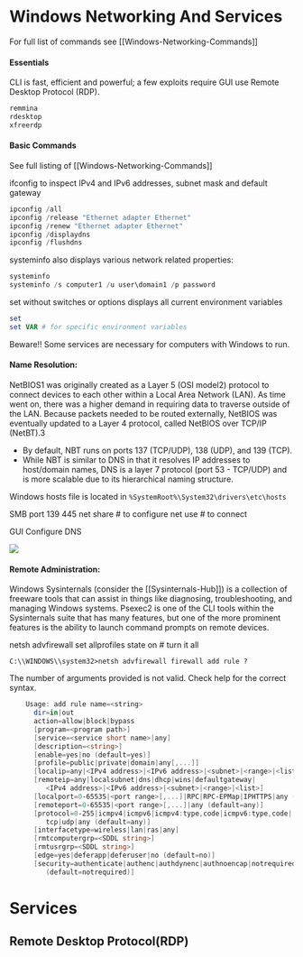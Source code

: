 # Windows Networking And Services


For full list of commands see [[Windows-Networking-Commands]]


#### Essentials

CLI is fast, efficient and powerful; a few exploits require GUI use Remote Desktop Protocol (RDP).

```bash
remmina
rdesktop
xfreerdp
```

#### Basic Commands

See full listing of [[Windows-Networking-Commands]]  

ifconfig to inspect IPv4 and IPv6 addresses, subnet mask and default gateway
```powershell
ipconfig /all
ipconfig /release "Ethernet adapter Ethernet"
ipconfig /renew "Ethernet adapter Ethernet"
ipconfig /displaydns
ipconfig /flushdns
```
systeminfo also displays various network related properties:
```powershell
systeminfo
systeminfo /s computer1 /u user\domain1 /p password
```
set without switches or options displays all current environment variables 
```powershell
set
set VAR # for specific environment variables
```

Beware!! Some services are necessary for computers with Windows to run.

#### Name Resolution:

NetBIOS1 was originally created as a Layer 5 (OSI model2) protocol to connect devices to each other within a Local Area Network (LAN). As time went on, there was a higher demand in requiring data to traverse outside of the LAN.  Because packets needed to be routed externally, NetBIOS was eventually updated to a Layer 4 protocol, called NetBIOS over TCP/IP (NetBT).3 

- By default, NBT runs on ports 137 (TCP/UDP), 138 (UDP), and 139 (TCP). 
- While NBT is similar to DNS in that it resolves IP addresses to host/domain names, DNS is a layer 7 protocol (port 53 - TCP/UDP) and is more scalable due to its hierarchical naming structure.

Windows hosts file is located in `%SystemRoot%\System32\drivers\etc\hosts`

SMB port 139 445
net share # to configure
net use # to connect

GUI Configure DNS

![](setdnsinwindows.png)


#### Remote Administration:

Windows Sysinternals (consider the [[Sysinternals-Hub]]) is a collection of freeware tools that can assist in things like diagnosing, troubleshooting, and managing Windows systems. 
Psexec2 is one of the CLI tools within the Sysinternals suite that has many features, 
but one of the more prominent features is the ability to launch command prompts on remote devices.

netsh advfirewall set allprofiles state on # turn it all 

`C:\\WINDOWS\\system32>netsh advfirewall firewall add rule ?`

The number of arguments provided is not valid. Check help for the correct syntax.
```powershell
	Usage: add rule name=<string>
      dir=in|out
      action=allow|block|bypass
      [program=<program path>]
      [service=<service short name>|any]
      [description=<string>]
      [enable=yes|no (default=yes)]
      [profile=public|private|domain|any[,...]]
      [localip=any|<IPv4 address>|<IPv6 address>|<subnet>|<range>|<list>]
      [remoteip=any|localsubnet|dns|dhcp|wins|defaultgateway|
         <IPv4 address>|<IPv6 address>|<subnet>|<range>|<list>]
      [localport=0-65535|<port range>[,...]|RPC|RPC-EPMap|IPHTTPS|any (default=any)]
      [remoteport=0-65535|<port range>[,...]|any (default=any)]
      [protocol=0-255|icmpv4|icmpv6|icmpv4:type,code|icmpv6:type,code|
         tcp|udp|any (default=any)]
      [interfacetype=wireless|lan|ras|any]
      [rmtcomputergrp=<SDDL string>]
      [rmtusrgrp=<SDDL string>]
      [edge=yes|deferapp|deferuser|no (default=no)]
      [security=authenticate|authenc|authdynenc|authnoencap|notrequired
         (default=notrequired)]
```


# Services



## Remote Desktop Protocol(RDP)


